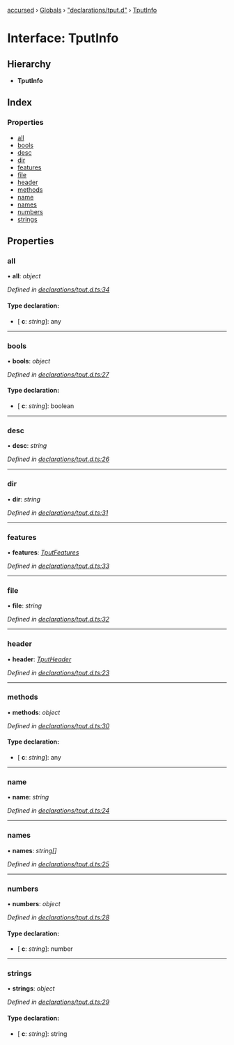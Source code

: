 [accursed](../README.md) › [Globals](../globals.md) › ["declarations/tput.d"](../modules/_declarations_tput_d_.md) › [TputInfo](_declarations_tput_d_.tputinfo.md)

# Interface: TputInfo

## Hierarchy

* **TputInfo**

## Index

### Properties

* [all](_declarations_tput_d_.tputinfo.md#all)
* [bools](_declarations_tput_d_.tputinfo.md#bools)
* [desc](_declarations_tput_d_.tputinfo.md#desc)
* [dir](_declarations_tput_d_.tputinfo.md#dir)
* [features](_declarations_tput_d_.tputinfo.md#features)
* [file](_declarations_tput_d_.tputinfo.md#file)
* [header](_declarations_tput_d_.tputinfo.md#header)
* [methods](_declarations_tput_d_.tputinfo.md#methods)
* [name](_declarations_tput_d_.tputinfo.md#name)
* [names](_declarations_tput_d_.tputinfo.md#names)
* [numbers](_declarations_tput_d_.tputinfo.md#numbers)
* [strings](_declarations_tput_d_.tputinfo.md#strings)

## Properties

###  all

• **all**: *object*

*Defined in [declarations/tput.d.ts:34](https://github.com/cancerberoSgx/accursed/blob/5b2518e/src/declarations/tput.d.ts#L34)*

#### Type declaration:

* \[ **c**: *string*\]: any

___

###  bools

• **bools**: *object*

*Defined in [declarations/tput.d.ts:27](https://github.com/cancerberoSgx/accursed/blob/5b2518e/src/declarations/tput.d.ts#L27)*

#### Type declaration:

* \[ **c**: *string*\]: boolean

___

###  desc

• **desc**: *string*

*Defined in [declarations/tput.d.ts:26](https://github.com/cancerberoSgx/accursed/blob/5b2518e/src/declarations/tput.d.ts#L26)*

___

###  dir

• **dir**: *string*

*Defined in [declarations/tput.d.ts:31](https://github.com/cancerberoSgx/accursed/blob/5b2518e/src/declarations/tput.d.ts#L31)*

___

###  features

• **features**: *[TputFeatures](_declarations_tput_d_.tputfeatures.md)*

*Defined in [declarations/tput.d.ts:33](https://github.com/cancerberoSgx/accursed/blob/5b2518e/src/declarations/tput.d.ts#L33)*

___

###  file

• **file**: *string*

*Defined in [declarations/tput.d.ts:32](https://github.com/cancerberoSgx/accursed/blob/5b2518e/src/declarations/tput.d.ts#L32)*

___

###  header

• **header**: *[TputHeader](_declarations_tput_d_.tputheader.md)*

*Defined in [declarations/tput.d.ts:23](https://github.com/cancerberoSgx/accursed/blob/5b2518e/src/declarations/tput.d.ts#L23)*

___

###  methods

• **methods**: *object*

*Defined in [declarations/tput.d.ts:30](https://github.com/cancerberoSgx/accursed/blob/5b2518e/src/declarations/tput.d.ts#L30)*

#### Type declaration:

* \[ **c**: *string*\]: any

___

###  name

• **name**: *string*

*Defined in [declarations/tput.d.ts:24](https://github.com/cancerberoSgx/accursed/blob/5b2518e/src/declarations/tput.d.ts#L24)*

___

###  names

• **names**: *string[]*

*Defined in [declarations/tput.d.ts:25](https://github.com/cancerberoSgx/accursed/blob/5b2518e/src/declarations/tput.d.ts#L25)*

___

###  numbers

• **numbers**: *object*

*Defined in [declarations/tput.d.ts:28](https://github.com/cancerberoSgx/accursed/blob/5b2518e/src/declarations/tput.d.ts#L28)*

#### Type declaration:

* \[ **c**: *string*\]: number

___

###  strings

• **strings**: *object*

*Defined in [declarations/tput.d.ts:29](https://github.com/cancerberoSgx/accursed/blob/5b2518e/src/declarations/tput.d.ts#L29)*

#### Type declaration:

* \[ **c**: *string*\]: string
